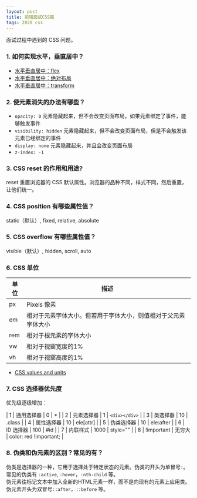 ```yaml
---
layout: post
title: 前端面试CSS篇
tags: 2020 css
---
```

面试过程中遇到的 CSS 问题。

### 1. 如何实现水平，垂直居中？  
- [水平垂直居中：flex](https://codepen.io/chesterchenn/pen/ZZNExg)  
- [水平垂直居中：绝对布局](https://codepen.io/chesterchenn/pen/WNrzjdB)  
- [水平垂直居中：transform](https://codepen.io/chesterchenn/pen/BajrRVM)  

### 2. 使元素消失的办法有哪些？
- `opacity: 0` 元素隐藏起来，但不会改变页面布局，如果元素绑定了事件，能够触发事件
- `visibility: hidden` 元素隐藏起来，但不会改变页面布局，但是不会触发该元素已经绑定的事件
- `display: none` 元素隐藏起来，并且会改变页面布局
- `z-index: -1`

### 3. CSS reset 的作用和用途?
reset 重置浏览器的 CSS 默认属性。浏览器的品种不同，样式不同，然后重置，让他们统一。

### 4. CSS position 有哪些属性值？
static（默认）, fixed, relative, absolute

### 5. CSS overflow 有哪些属性值？
visible（默认）, hidden, scroll, auto

### 6. CSS 单位

| 单位 | 描述 |
| --- | --- |
| px  | Pixels 像素 |
| em  | 相对于元素字体大小。但若用于字体大小，则值相对于父元素字体大小 |
| rem | 相对于根元素<html>的字体大小 |
| vw  | 相对于视窗宽度的1% |
| vh  | 相对于视窗高度的1% |

- [CSS values and units](https://developer.mozilla.org/en-US/docs/Learn/CSS/Building_blocks/Values_and_units)

### 7. CSS 选择器优先度
优先级逐级增加：

| 1 | 通用选择器 | 0 | * |
| 2 | 元素选择器 | 1 | `<div></div>` |
| 3 | 类选择器 | 10 | .class |
| 4 | 属性选择器 | 10 | ele[attr] |
| 5 | 伪类选择器 | 10 | ele:after |
| 6 | ID 选择器 | 100 | #id |
| 7 | 内联样式 | 1000 | style="" |
| 8 | !important | 无穷大 | color: red !important; |

### 8. 伪类和伪元素的区别？常见的有？
伪类是选择器的一种，它用于选择处于特定状态的元素。伪类的开头为单冒号`:`。常见的伪类有 `:active`, `:hover`，`:nth-child` 等。  
伪元素往标记文本中加入全新的HTML元素一样，而不是向现有的元素上应用类。伪元素开头为双冒号`::after`，`::before` 等。  